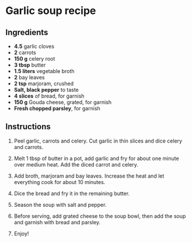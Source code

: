 # Garlic soup recipe


## Ingredients

- **4.5** garlic cloves
- **2** carrots
- **150 g** celery root
- **3 tbsp** butter
- **1.5 liters** vegetable broth
- **2** bay leaves
- **2 tsp** marjoram, crushed
- **Salt, black pepper** to taste
- **4 slices** of bread, for garnish
- **150 g** Gouda cheese, grated, for garnish
- **Fresh chopped parsley**, for garnish 


## Instructions

1. Peel garlic, carrots and celery. Cut garlic in thin slices and dice celery and carrots.

2. Melt 1 tbsp of butter in a pot, add garlic and fry for about one minute over medium heat. Add the diced carrot and celery.

3. Add broth, marjoram and bay leaves. Increase the heat and let everything cook for about 10 minutes.

4. Dice the bread and fry it in the remaining butter. 

5. Season the soup with salt and pepper.

6. Before serving, add grated cheese to the soup bowl, then add the soup and garnish with bread and parsley.

7. Enjoy!
